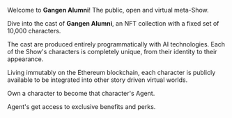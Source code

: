 Welcome to **Gangen Alumni**! The public, open and virtual meta-Show.  

Dive into the cast of **Gangen Alumni**, an NFT collection with a fixed set of 10,000 characters.  

The cast are produced entirely programmatically with AI technologies. Each of the Show's characters is completely unique, from their identity to their appearance.  

Living immutably on the Ethereum blockchain, each character is publicly available to be integrated into other story driven virtual worlds.  

Own a character to become that character's Agent.  

Agent's get access to exclusive benefits and perks.  
